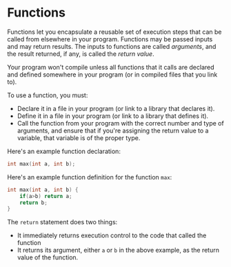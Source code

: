 # Functions

Functions let you encapsulate a reusable set of execution steps that can be called from elsewhere in your program. Functions may be passed inputs and may return results. The inputs to functions are called *arguments*, and the result returned, if any, is called the *return value*.

Your program won't compile unless all functions that it calls are declared and defined somewhere in your program (or in compiled files that you link to).

To use a function, you must:

* Declare it in a file in your program (or link to a library that declares it).
* Define it in a file in your program (or link to a library that defines it).
* Call the function from your program with the correct number and type of arguments, and ensure that if you're assigning the return value to a variable, that variable is of the proper type.

Here's an example function declaration:

```cpp
int max(int a, int b);
```

Here's an example function definition for the function `max`:

```cpp
int max(int a, int b) {
	if(a>b) return a;
	return b;
}
```

The `return` statement does two things:

* It immediately returns execution control to the code that called the function
* It returns its argument, either `a` or `b` in the above example, as the return value of the function.




